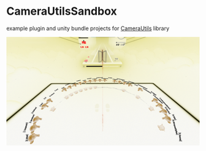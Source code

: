 # CameraUtilsSandbox
example plugin and unity bundle projects for [CameraUtils](https://github.com/Reezonate/CameraUtils) library

![Screenshot](Media/screenshot.png)